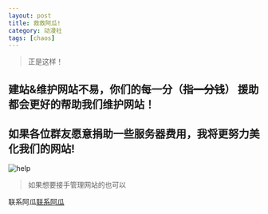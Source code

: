 ```yaml
---
layout: post
title: 救救阿瓜!
category: 动漫社
tags: [chaos]
---
```


>正是这样！

## 建站&维护网站不易，你们的每一分（~~指一分钱~~） 援助都会更好的帮助我们维护网站！<br />

## 如果各位群友愿意捐助一些服务器费用，我将更努力美化我们的网站!<br />


![help](https://dev.tencent.com/u/Water_Emissary/p/pbed/git/raw/master/help/help.png)

>如果想要接手管理网站的也可以

联系阿瓜[联系阿瓜](http://wpa.qq.com/msgrd?v=3&uin=162558755&site=qq&menu=yes)

